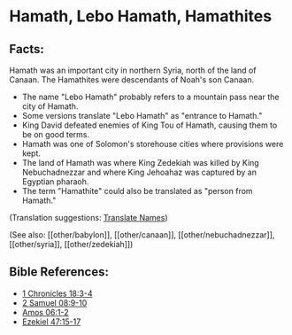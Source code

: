 # Hamath, Lebo Hamath, Hamathites #

## Facts: ##

Hamath was an important city in northern Syria, north of the land of Canaan. The Hamathites were descendants of Noah's son Canaan.

* The name "Lebo Hamath" probably refers to a mountain pass near the city of Hamath.
* Some versions translate "Lebo Hamath" as "entrance to Hamath."
* King David defeated enemies of King Tou of Hamath, causing them to be on good terms.
* Hamath was one of Solomon's storehouse cities where provisions were kept.
* The land of Hamath was where King Zedekiah was killed by King Nebuchadnezzar and where King Jehoahaz was captured by an Egyptian pharaoh.
* The term "Hamathite" could also be translated as "person from Hamath."
 

(Translation suggestions: [Translate Names](en/ta-vol1/translate/man/translate-names))

(See also: [[other/babylon]], [[other/canaan]], [[other/nebuchadnezzar]], [[other/syria]], [[other/zedekiah]])

## Bible References: ##

* [1 Chronicles 18:3-4](en/tn/1ch/help/18/03)
* [2 Samuel 08:9-10](en/tn/2sa/help/08/09)
* [Amos 06:1-2](en/tn/amo/help/06/01)
* [Ezekiel 47:15-17](en/tn/ezk/help/47/15)
